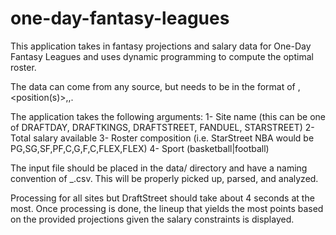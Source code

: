one-day-fantasy-leagues
=======================
This application takes in fantasy projections and salary data for One-Day Fantasy Leagues and uses dynamic programming to compute the optimal roster.

The data can come from any source, but needs to be in the format of <player name>,<position(s)>,<projection>,<salary>.

The application takes the following arguments:
1- Site name (this can be one of DRAFTDAY, DRAFTKINGS, DRAFTSTREET, FANDUEL, STARSTREET)
2- Total salary available
3- Roster composition (i.e. StarStreet NBA would be PG,SG,SF,PF,C,G,F,C,FLEX,FLEX)
4- Sport (basketball|football)

The input file should be placed in the data/ directory and have a naming convention of <site name>_<sport>.csv.  This will be properly picked up, parsed, and analyzed.

Processing for all sites but DraftStreet should take about 4 seconds at the most.  Once processing is done, the lineup that yields the most points based on the provided projections given the salary constraints is displayed.
